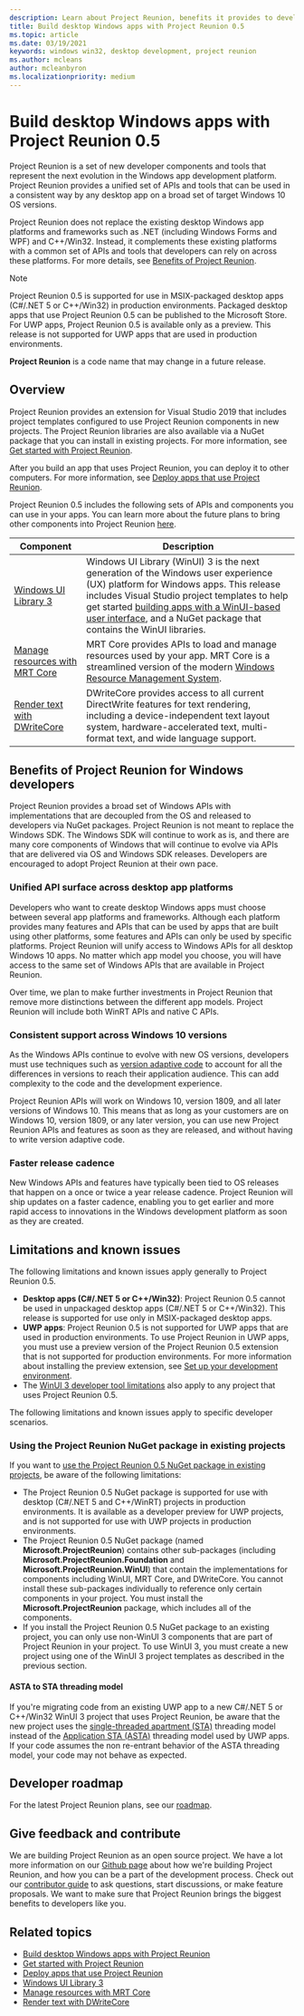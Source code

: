 ```yaml
---
description: Learn about Project Reunion, benefits it provides to developers, what is ready for developers now, and how to give feedback.
title: Build desktop Windows apps with Project Reunion 0.5
ms.topic: article
ms.date: 03/19/2021
keywords: windows win32, desktop development, project reunion
ms.author: mcleans
author: mcleanbyron
ms.localizationpriority: medium
---
```


# Build desktop Windows apps with Project Reunion 0.5

Project Reunion is a set of new developer components and tools that represent the next evolution in the Windows app development platform. Project Reunion provides a unified set of APIs and tools that can be used in a consistent way by any desktop app on a broad set of target Windows 10 OS versions.

Project Reunion does not replace the existing desktop Windows app platforms and frameworks such as .NET (including Windows Forms and WPF) and C++/Win32. Instead, it complements these existing platforms with a common set of APIs and tools that developers can rely on across these platforms. For more details, see [Benefits of Project Reunion](#benefits-of-project-reunion-for-windows-developers).

> [!NOTE]
> Project Reunion 0.5 is supported for use in MSIX-packaged desktop apps (C#/.NET 5 or C++/Win32) in production environments. Packaged desktop apps that use Project Reunion 0.5 can be published to the Microsoft Store. For UWP apps, Project Reunion 0.5 is available only as a preview. This release is not supported for UWP apps that are used in production environments.
>
>**Project Reunion** is a code name that may change in a future release.

## Overview

Project Reunion provides an extension for Visual Studio 2019 that includes project templates configured to use Project Reunion components in new projects. The Project Reunion libraries are also available via a NuGet package that you can install in existing projects. For more information, see [Get started with Project Reunion](get-started-with-project-reunion.md).

After you build an app that uses Project Reunion, you can deploy it to other computers. For more information, see [Deploy apps that use Project Reunion](deploy-apps-that-use-project-reunion.md).

Project Reunion 0.5 includes the following sets of APIs and components you can use in your apps. You can learn more about the future plans to bring other components into Project Reunion [here](https://github.com/microsoft/ProjectReunion/blob/master/docs/README.md).

| Component | Description |
|---------|-------------|
| [Windows UI Library 3](../winui/winui3/index.md) | Windows UI Library (WinUI) 3 is the next generation of the Windows user experience (UX) platform for Windows apps. This release includes Visual Studio project templates to help get started [building apps with a WinUI-based user interface](..\winui\winui3\winui-project-templates-in-visual-studio.md), and a NuGet package that contains the WinUI libraries.  |
| [Manage resources with MRT Core](mrtcore/mrtcore-overview.md) | MRT Core provides APIs to load and manage resources used by your app. MRT Core is a streamlined version of the modern [Windows Resource Management System](/windows/uwp/app-resources/resource-management-system). |
| [Render text with DWriteCore](dwritecore.md) | DWriteCore provides access to all current DirectWrite features for text rendering, including a device-independent text layout system, hardware-accelerated text, multi-format text, and wide language support.  |

## Benefits of Project Reunion for Windows developers

Project Reunion provides a broad set of Windows APIs with implementations that are decoupled from the OS and released to developers via NuGet packages. Project Reunion is not meant to replace the Windows SDK. The Windows SDK will continue to work as is, and there are many core components of Windows that will continue to evolve via APIs that are delivered via OS and Windows SDK releases. Developers are encouraged to adopt Project Reunion at their own pace.

### Unified API surface across desktop app platforms

Developers who want to create desktop Windows apps must choose between several app platforms and frameworks. Although each platform provides many features and APIs that can be used by apps that are built using other platforms, some features and APIs can only be used by specific platforms. Project Reunion will unify access to Windows APIs for all desktop Windows 10 apps. No matter which app model you choose, you will have access to the same set of Windows APIs that are available in Project Reunion.

Over time, we plan to make further investments in Project Reunion that remove more distinctions between the different app models. Project Reunion will include both WinRT APIs and native C APIs.

### Consistent support across Windows 10 versions

As the Windows APIs continue to evolve with new OS versions, developers must use techniques such as [version adaptive code](/windows/uwp/debug-test-perf/version-adaptive-code) to account for all the differences in versions to reach their application audience. This can add complexity to the code and the development experience.

Project Reunion APIs will work on Windows 10, version 1809, and all later versions of Windows 10. This means that as long as your customers are on Windows 10, version 1809, or any later version, you can use new Project Reunion APIs and features as soon as they are released, and without having to write version adaptive code.

### Faster release cadence

New Windows APIs and features have typically been tied to OS releases that happen on a once or twice a year release cadence. Project Reunion will ship updates on a faster cadence, enabling you to get earlier and more rapid access to innovations in the Windows development platform as soon as they are created.

## Limitations and known issues

The following limitations and known issues apply generally to Project Reunion 0.5.

- **Desktop apps (C#/.NET 5 or C++/Win32)**: Project Reunion 0.5 cannot be used in unpackaged desktop apps (C#/.NET 5 or C++/Win32). This release is supported for use only in MSIX-packaged desktop apps.
- **UWP apps**: Project Reunion 0.5 is not supported for UWP apps that are used in production environments. To use Project Reunion in UWP apps, you must use a preview version of the Project Reunion 0.5 extension that is not supported for production environments. For more information about installing the preview extension, see [Set up your development environment](get-started-with-project-reunion.md#set-up-your-development-environment).
- The [WinUI 3 developer tool limitations](..\winui\winui3\index.md#developer-tools) also apply to any project that uses Project Reunion 0.5.

The following limitations and known issues apply to specific developer scenarios.

### Using the Project Reunion NuGet package in existing projects

If you want to [use the Project Reunion 0.5 NuGet package in existing projects](get-started-with-project-reunion.md#use-project-reunion-in-an-existing-project), be aware of the following limitations:

- The Project Reunion 0.5 NuGet package is supported for use with desktop (C#/.NET 5 and C++/WinRT) projects in production environments. It is available as a developer preview for UWP projects, and is not supported for use with UWP projects in production environments.
- The Project Reunion 0.5 NuGet package (named **Microsoft.ProjectReunion**) contains other sub-packages (including **Microsoft.ProjectReunion.Foundation** and **Microsoft.ProjectReunion.WinUI**) that contain the implementations for components including WinUI, MRT Core, and DWriteCore. You cannot install these sub-packages individually to reference only certain components in your project. You must install the **Microsoft.ProjectReunion** package, which includes all of the components.  
- If you install the Project Reunion 0.5 NuGet package to an existing project, you can only use non-WinUI 3 components that are part of Project Reunion in your project. To use WinUI 3, you must create a new project using one of the WinUI 3 project templates as described in the previous section.


#### ASTA to STA threading model

If you're migrating code from an existing UWP app to a new C#/.NET 5 or C++/Win32 WinUI 3 project that uses Project Reunion, be aware that the new project uses the [single-threaded apartment (STA)](/windows/win32/com/single-threaded-apartments) threading model instead of the [Application STA (ASTA)](https://devblogs.microsoft.com/oldnewthing/20210224-00/?p=104901) threading model used by UWP apps. If your code assumes the non re-entrant behavior of the ASTA threading model, your code may not behave as expected.

## Developer roadmap

For the latest Project Reunion plans, see our [roadmap](https://github.com/microsoft/ProjectReunion/blob/main/docs/roadmap.md).

## Give feedback and contribute

We are building Project Reunion as an open source project. We have a lot more information on our [Github page](https://github.com/microsoft/ProjectReunion) about how we're building Project Reunion, and how you can be a part of the development process. Check out our [contributor guide](https://github.com/microsoft/ProjectReunion/blob/master/docs/contributor-guide.md) to ask questions, start discussions, or make feature proposals. We want to make sure that Project Reunion brings the biggest benefits to developers like you.

## Related topics

- [Build desktop Windows apps with Project Reunion](index.md)
- [Get started with Project Reunion](get-started-with-project-reunion.md)
- [Deploy apps that use Project Reunion](deploy-apps-that-use-project-reunion.md)
- [Windows UI Library 3](../winui/winui3/index.md)
- [Manage resources with MRT Core](mrtcore/mrtcore-overview.md)
- [Render text with DWriteCore](dwritecore.md)
